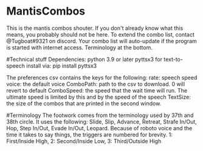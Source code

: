 # MantisCombos
This is the mantis combos shouter. If you don't already know what this means, you probably should not be here.
To extend the combo list, contact @Tugboat#9321 on discord.
Your combo list will auto-update if the program is started with internet access.
Terminology at the bottom.

#Technical stuff
Dependencies:
python 3.9 or later
pyttsx3 for text-to-speech
  install via: pip install pyttsx3

The preferences csv contains the keys for the following:
rate: speech speed
voice: the default voice
ComboPath: path to the csv to download. 0 will revert to default
ComboSpeed: the speed that the wait time will run. The ultimate speed is limited by this and by the speed of the speech
TextSize: the size of the combos that are printed in the second window.



#Terminology
The footwork comes from the terminology used by 37th and 38th circle. It uses the following:
Slide, Slip, Advance, Retreat, Strafe In/Out, Hop, Step In/Out, Evade In/Out, Leopard.
Because of roboto voice and the time it takes to say things, the triggers are numbered for brevity. 1: First/Inside High, 2: Second/Inside Low, 3: Third/Outside High
